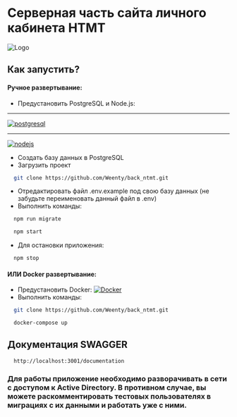 
# Серверная часть сайта личного кабинета НТМТ


![Logo](https://roslesinforg.ru/upload/iblock/d78/9ovzxa50hf85rdg5vp2t8g342qi2414e/hse-egc-roll-up-10.png)




## Как запустить?

#### Ручное развертываниe:
- Предустановить PostgreSQL и Node.js:
*********
[![postgresql](https://d1q6f0aelx0por.cloudfront.net/product-logos/library-postgres-logo.png)](https://www.postgresql.org/)
*********
[![nodejs](https://d1q6f0aelx0por.cloudfront.net/product-logos/library-node-logo.png)](https://nodejs.org/en)
- Создать базу данных в PostgreSQL
- Загрузить проект
```bash
  git clone https://github.com/Weenty/back_ntmt.git
```
- Отредактировать файл .env.example под свою базу данных (не забудьте переименовать данный файл в .env)
- Выполнить команды:
```bash
  npm run migrate
```
```bash
  npm start
```
- Для остановки приложения:
```bash
  npm stop
```
#### ИЛИ Docker развертываниe:
- Предустановить Docker:
[![Docker](https://www.docker.com/wp-content/uploads/2022/03/horizontal-logo-monochromatic-white.png.webp)](https://www.docker.com/)
- Выполнить команды:
```bash
  git clone https://github.com/Weenty/back_ntmt.git
```
```bash
  docker-compose up
```
## Документация SWAGGER

```https
  http://localhost:3001/documentation
```

### Для работы приложение необходимо разворачивать в сети с доступом к Active Directory. В противном случае, вы можете раскомментировать тестовых пользователях в миграциях с их данными и работать уже с ними. 